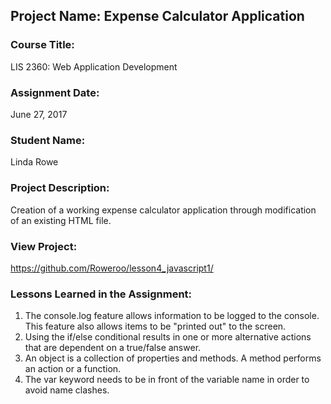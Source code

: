 ## Project Name:  Expense Calculator Application

### Course Title:
LIS 2360:  Web Application Development

### Assignment Date:  
June 27, 2017

### Student Name:  
Linda Rowe

### Project Description:
Creation of a working expense calculator application through modification of 
an existing HTML file.

### View Project:
https://github.com/Roweroo/lesson4_javascript1/

### Lessons Learned in the Assignment:
1. The console.log feature allows information to be logged to the console. This feature also allows items to be "printed out" to the screen.
2. Using the if/else conditional results in one or more alternative actions that are dependent on a true/false answer.
3. An object is a collection of properties and methods. A method performs an action or a function.
4. The var keyword needs to be in front of the variable name in order to avoid name clashes.

